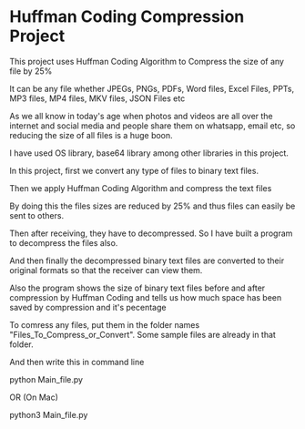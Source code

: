 <h1>Huffman Coding Compression Project</h1>

This project uses Huffman Coding Algorithm to Compress the size of any file by 25%

It can be any file whether JPEGs, PNGs, PDFs, Word files, Excel Files, PPTs, MP3 files, MP4 files, MKV files, JSON Files  etc

As we all know in today's age when photos and videos are all over the internet and social media and people share them on whatsapp, email etc, so reducing the size of all files is a huge boon.

I have used OS library, base64 library among other libraries in this project.

In this project, first we convert any type of files to binary text files. 

Then we apply Huffman Coding Algorithm and compress the text files

By doing this the files sizes are reduced by 25% and thus files can easily be sent to others.

Then after receiving, they have to decompressed. So I have built a program to decompress the files also.

And then finally the decompressed binary text files are converted to their original formats so that the receiver can view them.

Also the program shows the size of binary text files before and after compression by Huffman Coding and tells us how much space has been saved by compression and it's pecentage

To comress any files, put them in the folder names "Files_To_Compress_or_Convert". Some sample files are already in that folder.

And then write this in command line

python Main_file.py

OR (On Mac)

python3 Main_file.py
